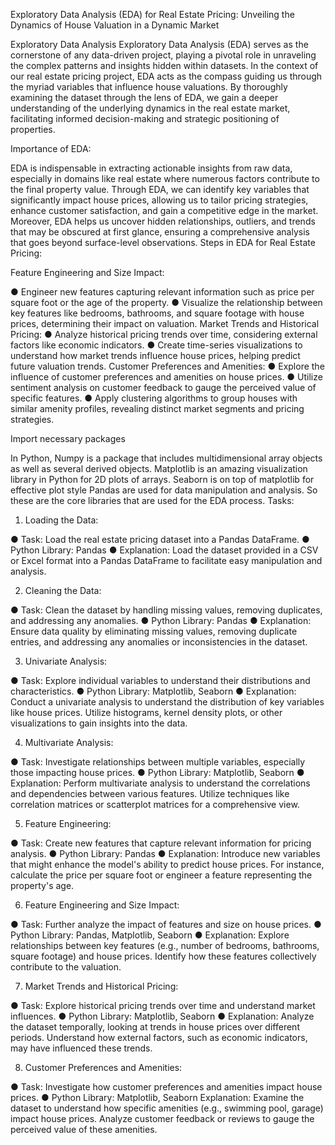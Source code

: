 Exploratory Data Analysis (EDA) for Real Estate Pricing: Unveiling the 
Dynamics of House Valuation in a Dynamic Market 

Exploratory Data Analysis 
Exploratory Data Analysis (EDA) serves as the cornerstone of any data-driven project, playing a 
pivotal role in unraveling the complex patterns and insights hidden within datasets. In the context 
of our real estate pricing project, EDA acts as the compass guiding us through the myriad 
variables that influence house valuations. By thoroughly examining the dataset through the lens 
of EDA, we gain a deeper understanding of the underlying dynamics in the real estate market, 
facilitating informed decision-making and strategic positioning of properties. 

Importance of EDA: 

EDA is indispensable in extracting actionable insights from raw data, especially in domains like 
real estate where numerous factors contribute to the final property value. Through EDA, we can 
identify key variables that significantly impact house prices, allowing us to tailor pricing 
strategies, enhance customer satisfaction, and gain a competitive edge in the market. Moreover, 
EDA helps us uncover hidden relationships, outliers, and trends that may be obscured at first 
glance, ensuring a comprehensive analysis that goes beyond surface-level observations. 
Steps in EDA for Real Estate Pricing: 

Feature Engineering and Size Impact: 

● Engineer new features capturing relevant information such as price per square foot 
or the age of the property. 
● Visualize the relationship between key features like bedrooms, bathrooms, and 
square footage with house prices, determining their impact on valuation. 
Market Trends and Historical Pricing: 
● Analyze historical pricing trends over time, considering external factors like 
economic indicators. 
● Create time-series visualizations to understand how market trends influence house 
prices, helping predict future valuation trends. 
Customer Preferences and Amenities: 
● Explore the influence of customer preferences and amenities on house prices. 
● Utilize sentiment analysis on customer feedback to gauge the perceived value of 
specific features. 
● Apply clustering algorithms to group houses with similar amenity profiles, 
revealing distinct market segments and pricing strategies. 

Import necessary packages 

In Python, Numpy is a package that includes multidimensional array objects as well as several 
derived objects. 
Matplotlib is an amazing visualization library in Python for 2D plots of arrays. 
Seaborn is on top of matplotlib for effective plot style 
Pandas are used for data manipulation and analysis. So these are the core libraries that are used 
for the EDA process. 
Tasks: 

1. Loading the Data: 

● Task: Load the real estate pricing dataset into a Pandas DataFrame. 
● Python Library: Pandas 
● Explanation: Load the dataset provided in a CSV or Excel format into a Pandas 
 DataFrame to facilitate easy manipulation and analysis. 

2. Cleaning the Data: 

● Task: Clean the dataset by handling missing values, removing duplicates, and addressing 
 any anomalies. 
● Python Library: Pandas 
● Explanation: Ensure data quality by eliminating missing values, removing duplicate 
 entries, and addressing any anomalies or inconsistencies in the dataset. 

3. Univariate Analysis: 

● Task: Explore individual variables to understand their distributions and characteristics. 
● Python Library: Matplotlib, Seaborn 
● Explanation: Conduct a univariate analysis to understand the distribution of key variables 
 like house prices. Utilize histograms, kernel density plots, or other visualizations to gain 
 insights into the data. 

4. Multivariate Analysis: 
 
 ● Task: Investigate relationships between multiple variables, especially those impacting 
 house prices. 
● Python Library: Matplotlib, Seaborn 
● Explanation: Perform multivariate analysis to understand the correlations and 
dependencies between various features. Utilize techniques like correlation matrices or 
scatterplot matrices for a comprehensive view. 

5. Feature Engineering: 

● Task: Create new features that capture relevant information for pricing analysis. 
● Python Library: Pandas 
● Explanation: Introduce new variables that might enhance the model's ability to predict 
 house prices. For instance, calculate the price per square foot or engineer a feature 
 representing the property's age. 

6. Feature Engineering and Size Impact: 
 
 ● Task: Further analyze the impact of features and size on house prices. 
● Python Library: Pandas, Matplotlib, Seaborn 
● Explanation: Explore relationships between key features (e.g., number of bedrooms, 
bathrooms, square footage) and house prices. Identify how these features collectively 
contribute to the valuation. 

7. Market Trends and Historical Pricing: 

● Task: Explore historical pricing trends over time and understand market influences. 
● Python Library: Matplotlib, Seaborn 
● Explanation: Analyze the dataset temporally, looking at trends in house prices over 
 different periods. Understand how external factors, such as economic indicators, may 
 have influenced these trends. 

8. Customer Preferences and Amenities: 

● Task: Investigate how customer preferences and amenities impact house prices. 
● Python Library: Matplotlib, Seaborn 
 Explanation: Examine the dataset to understand how specific amenities (e.g., swimming 
 pool, garage) impact house prices. Analyze customer feedback or reviews to gauge the 
 perceived value of these amenities.
